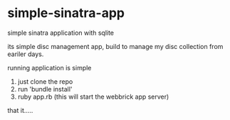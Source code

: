 # simple-sinatra-app
simple sinatra application with sqlite

its simple disc management app, build to manage my disc collection from eariler days.

running application is simple 

1. just clone the repo
2. run 'bundle install'
3. ruby app.rb  (this will start the webbrick app server)

that it..... 
